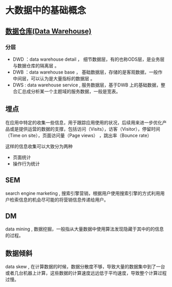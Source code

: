 # 大数据中的基础概念

## [数据仓库(Data Warehouse)](https://baike.baidu.com/item/%E6%95%B0%E6%8D%AE%E4%BB%93%E5%BA%93)
### 分层
- DWD ：data warehouse detail ， 细节数据层，有的也称ODS层，是业务层与数据仓库的隔离层 。
- DWB ：data warehouse base ， 基础数据层，存储的是客观数据，一般作中间层，可以认为是大量指标的数据层 。
- DWS : data warehouse service , 服务数据层，基于DWB 上的基础数据，整合汇总成分析某一个主题域的服务数据，一般是宽表。

## 埋点
在应用中特定的收集一些信息，用于跟踪应用使用的状况，后续用来进一步优化产品或是提供运营的数据的支撑，包括访问（Visits），访客（Visitor），停留时间（Time on site），页面访问量（Page views） ，跳出率（Bounce rate）

这样的信息收集可以大致分为两种

- 页面统计
- 操作行为统计

## SEM
search engine marketing , 搜索引擎营销，根据用户使用搜索引擎的方式利用用户检索信息的机会尽可能的将营销信息传递给用户。

## DM
data mining , 数据挖掘，一般指从大量数据中使用算法发现隐藏于其中的的信息的过程。

## 数据倾斜
data skew , 在计算数据的时候，数据分散度不够，导致大量的数据集中到了一台或者几台机器上计算，这些数据的计算速度远远低于平均速度，导致整个计算过程过慢。



